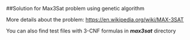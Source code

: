 ##Solution for Max3Sat problem using genetic algorithm

More details about the problem: https://en.wikipedia.org/wiki/MAX-3SAT

You can also find test files with 3-CNF formulas in ***max3sat*** directory
